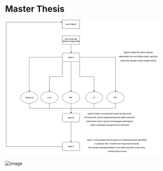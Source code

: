 # Master Thesis

![FLow Chart](readme_files/general_flow_chart.png)

<img width="1896" height="1087" alt="image" src="https://github.com/user-attachments/assets/e22a974f-16dd-4746-b314-d3a76830092e" />
